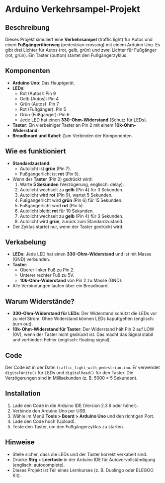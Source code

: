 # Arduino Verkehrsampel-Projekt

## Beschreibung
Dieses Projekt simuliert eine **Verkehrsampel** (traffic light) für Autos und einen **Fußgängerüberweg** (pedestrian crossing) mit einem Arduino Uno. Es gibt drei Lichter für Autos (rot, gelb, grün) und zwei Lichter für Fußgänger (rot, grün). Ein Taster (button) startet den Fußgängerzyklus.

## Komponenten
- **Arduino Uno**: Das Hauptgerät.
- **LEDs**: 
  - Rot (Autos): Pin 9
  - Gelb (Autos): Pin 4
  - Grün (Autos): Pin 7
  - Rot (Fußgänger): Pin 5
  - Grün (Fußgänger): Pin 6
  - Jede LED hat einen **330-Ohm-Widerstand** (Schutz für LEDs).
- **Taster**: Ein vierbeiniger Taster an Pin 2 mit einem **10k-Ohm-Widerstand**.
- **Breadboard und Kabel**: Zum Verbinden der Komponenten.

## Wie es funktioniert
- **Standardzustand**: 
  - Autolicht ist **grün** (Pin 7).
  - Fußgängerlicht ist **rot** (Pin 5).
- Wenn der **Taster** (Pin 2) gedrückt wird:
  1. Warte **5 Sekunden** (Verzögerung, englisch: delay).
  2. Autolicht wechselt zu **gelb** (Pin 4) für 3 Sekunden.
  3. Autolicht wird **rot** (Pin 9), wartet 5 Sekunden.
  4. Fußgängerlicht wird **grün** (Pin 6) für 15 Sekunden.
  5. Fußgängerlicht wird **rot** (Pin 5).
  6. Autolicht bleibt **rot** für 10 Sekunden.
  7. Autolicht wechselt zu **gelb** (Pin 4) für 3 Sekunden.
  8. Autolicht wird **grün**, zurück zum Standardzustand.
- Der Zyklus startet nur, wenn der Taster gedrückt wird.

## Verkabelung
- **LEDs**: Jede LED hat einen **330-Ohm-Widerstand** und ist mit Masse (GND) verbunden.
- **Taster**: 
  - Oberer linker Fuß zu Pin 2.
  - Unterer rechter Fuß zu 5V.
  - **10k-Ohm-Widerstand** von Pin 2 zu Masse (GND).
- Alle Verbindungen laufen über ein Breadboard.

## Warum Widerstände?
- **330-Ohm-Widerstand für LEDs**: Der Widerstand schützt die LEDs vor zu viel Strom. Ohne Widerstand können LEDs kaputtgehen (englisch: burn out).
- **10k-Ohm-Widerstand für Taster**: Der Widerstand hält Pin 2 auf LOW (0V), wenn der Taster nicht gedrückt ist. Das macht das Signal stabil und verhindert Fehler (englisch: floating signal).

## Code
Der Code ist in der Datei `traffic_light_with_pedestrian.ino`. Er verwendet `digitalWrite()` für LEDs und `digitalRead()` für den Taster. Die Verzögerungen sind in Millisekunden (z. B. 5000 = 5 Sekunden).

## Installation
1. Lade den Code in die Arduino IDE (Version 2.3.6 oder höher).
2. Verbinde den Arduino Uno per USB.
3. Wähle im Menü **Tools > Board > Arduino Uno** und den richtigen Port.
4. Lade den Code hoch (Upload).
5. Teste den Taster, um den Fußgängerzyklus zu starten.

## Hinweise
- Stelle sicher, dass die LEDs und der Taster korrekt verkabelt sind.
- Drücke **Strg + Leertaste** in der Arduino IDE für Autovervollständigung (englisch: autocomplete).
- Dieses Projekt ist Teil eines Lernkurses (z. B. Duolingo oder ELEGOO Kit).